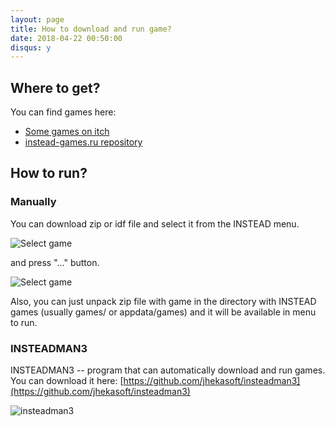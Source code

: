 ```yaml
---
layout: page
title: How to download and run game?
date: 2018-04-22 00:50:00
disqus: y
---
```


## Where to get?

You can find games here:

- [Some games on itch](http://instead.itch.io)
- [instead-games.ru repository](http://instead-games.ru)

## How to run?

### Manually

You can download zip or idf file and select it from the INSTEAD menu.

![Select game](img/select-game0-en.png)

and press "..." button.

![Select game](img/select-game1-en.png)

Also, you can just unpack zip file with game in the directory with INSTEAD games (usually games/ or appdata/games) and it will be available in menu to run.

### INSTEADMAN3

INSTEADMAN3 -- program that can automatically download and run games.
You can download it here: [https://github.com/jhekasoft/insteadman3](https://github.com/jhekasoft/insteadman3)

![insteadman3](img/insteadman3.png)

